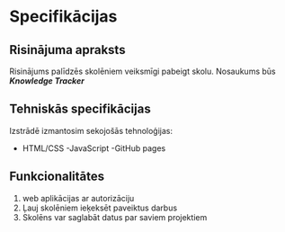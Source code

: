 # Specifikācijas

## Risinājuma apraksts
Risinājums palīdzēs skolēniem veiksmīgi pabeigt skolu. Nosaukums būs
***Knowledge Tracker***

## Tehniskās specifikācijas
Izstrādē izmantosim sekojošās tehnoloģijas:
- HTML/CSS
-JavaScript
-GitHub pages

## Funkcionalitātes
1. web aplikācijas ar autorizāciju
2. Ļauj skolēniem ieķeksēt paveiktus darbus
3. Skolēns var saglabāt datus par saviem projektiem
